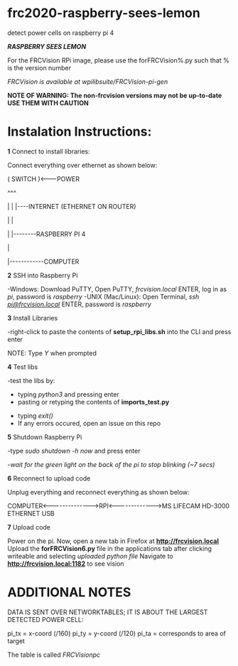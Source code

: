 # frc2020-raspberry-sees-lemon
detect power cells on raspberry pi 4

***RASPBERRY SEES LEMON***

For the FRCVision RPi image, please use the forFRCVision%.py
such that % is the version number

*FRCVision is available at wpilibsuite/FRCVision-pi-gen*

**NOTE OF WARNING:
The non-frcvision versions may not be up-to-date USE THEM WITH CAUTION**

# Instalation Instructions:

**1** Connect to install libraries:

Connect everything over ethernet as shown below:

( SWITCH )<---POWER

^^^

| | |----INTERNET (ETHERNET ON ROUTER)

| |

| |--------RASPBERRY PI 4

|

|------------COMPUTER

**2** SSH into Raspberry Pi

-Windows: Download PuTTY, Open PuTTY, *frcvision.local* ENTER, log in as *pi*, password is *raspberry*
-UNIX (Mac/Linux): Open Terminal, *ssh pi@frcvision.local* ENTER, password is *raspberry*

**3** Install Libraries

-right-click to paste the contents of **setup_rpi_libs.sh** into the CLI and press enter

NOTE: Type *Y* when prompted

**4** Test libs

-test the libs by:

* typing *python3* and pressing enter
* pasting or retyping the contents of **imports_test.py**
- typing *exit()*
- If any errors occured, open an issue on this repo
   
**5** Shutdown Raspberry Pi

-type *sudo shutdown -h now* and press enter

-*wait for the green light on the back of the pi to stop blinking (~7 secs)*

**6** Reconnect to upload code

Unplug everything and reconnect everything as shown below:

COMPUTER<-------------->RPI<------------->MS LIFECAM HD-3000
            ETHERNET             USB

**7** Upload code

Power on the pi. 
Now, open a new tab in Firefox at **http://frcvision.local**
Upload the **forFRCVision6.py** file in the applications tab after clicking writeable and selecting *uploaded python file*
Navigate to **http://frcvision.local:1182** to see vision


# ADDITIONAL NOTES

DATA IS SENT OVER NETWORKTABLES; IT IS ABOUT THE LARGEST DETECTED POWER CELL:

pi_tx = x-coord (/160)
pi_ty = y-coord (/120)
pi_ta = corresponds to area of target

The table is called *FRCVisionpc*
